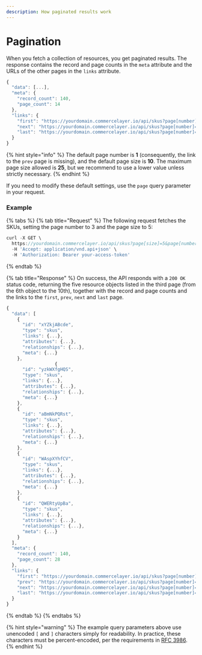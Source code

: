 ```yaml
---
description: How paginated results work
---
```


# Pagination

When you fetch a collection of resources, you get paginated results. The response contains the record and page counts in the `meta` attribute and the URLs of the other pages in the `links` attribute.

```javascript
{
  "data": [...],
  "meta": {
    "record_count": 140,
    "page_count": 14
  },
  "links": {
    "first": "https://yourdomain.commercelayer.io/api/skus?page[number]=1&page[size]=10",
    "next": "https://yourdomain.commercelayer.io/api/skus?page[number]=2&page[size]=10",
    "last": "https://yourdomain.commercelayer.io/api/skus?page[number]=14&page[size]=10"
  }
}
```

{% hint style="info" %}
The default page number is **1** \(consequently, the link to the `prev` page is missing\), and the default page size is **10**. The maximum page size allowed is **25**, but we recommend to use a lower value unless strictly necessary.
{% endhint %}

If you need to modify these default settings, use the `page` query parameter in your request.

### Example

{% tabs %}
{% tab title="Request" %}
The following request fetches the SKUs, setting the page number to 3 and the page size to 5:

```javascript
curl -X GET \
  https://yourdomain.commercelayer.io/api/skus?page[size]=5&page[number]=3 \
  -H 'Accept: application/vnd.api+json' \
  -H 'Authorization: Bearer your-access-token'
```
{% endtab %}

{% tab title="Response" %}
On success, the API responds with a `200 OK` status code, returning the five resource objects listed in the third page \(from the 6th object to the 10th\), together with the record and page counts and the links to the `first`, `prev`, `next` and `last` page.

```javascript
{
  "data": [
    {
      "id": "xYZkjABcde",
      "type": "skus",
      "links": {...},
      "attributes": {...},
      "relationships": {...},
      "meta": {...}
    },
                  {
      "id": "yzkWXfgHQS",
      "type": "skus",
      "links": {...},
      "attributes": {...},
      "relationships": {...},
      "meta": {...}   
    },
    {
      "id": "aBmNkPQRst",
      "type": "skus",
      "links": {...},
      "attributes": {...},
      "relationships": {...},
      "meta": {...}
    },
    {
      "id": "WAspXYhfCV",
      "type": "skus",
      "links": {...},
      "attributes": {...},
      "relationships": {...},
      "meta": {...}
    },
    {
      "id": "QWERtyUpBa",
      "type": "skus",
      "links": {...},
      "attributes": {...},
      "relationships": {...},
      "meta": {...}
    }       
  ],
  "meta": {
    "record_count": 140,
    "page_count": 28
  },
  "links": {
    "first": "https://yourdomain.commercelayer.io/api/skus?page[number]=1&page[size]=5",
    "prev": "https://yourdomain.commercelayer.io/api/skus?page[number]=2&page[size]=5",
    "next": "https://yourdomain.commercelayer.io/api/skus?page[number]=4&page[size]=5",
    "last": "https://yourdomain.commercelayer.io/api/skus?page[number]=28&page[size]=5"
  }
}
```
{% endtab %}
{% endtabs %}

{% hint style="warning" %}
The example query parameters above use unencoded `[` and `]` characters simply for readability. In practice, these characters must be percent-encoded, per the requirements in [RFC 3986](http://tools.ietf.org/html/rfc3986#section-3.4).
{% endhint %}

